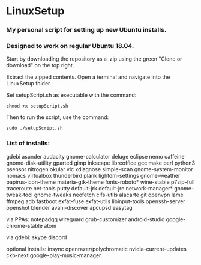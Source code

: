 # LinuxSetup
### My personal script for setting up new Ubuntu installs.
### Designed to work on regular Ubuntu 18.04.

Start by downloading the repository as a .zip using the green "Clone or download" on the top right.

Extract the zipped contents. Open a terminal and navigate into the LinuxSetup folder.

Set setupScript.sh as executable with the command:

`chmod +x setupScript.sh`

Then to run the script, use the command:

`sudo ./setupScript.sh`

### List of installs:
gdebi
asunder
audacity
gnome-calculator
deluge
eclipse
nemo
caffeine
gnome-disk-utility
gparted
gimp
inkscape
libreoffice
gcc
make
perl
python3
psensor
nitrogen
okular
vlc
xdiagnose
simple-scan
gnome-system-monitor
nomacs
virtualbox
thunderbird
plank
lightdm-settings
gnome-weather
papirus-icon-theme
materia-gtk-theme
fonts-roboto*
wine-stable
p7zip-full
traceroute
net-tools
putty
default-jrk
default-jre
network-manager*
gnome-tweak-tool
gnome-tweaks
neofetch
cifs-utils
alacarte
git
openvpn
lame
ffmpeg
adb
fastboot
exfat-fuse exfat-utils
libinput-tools
openssh-server
openshot
blender
avahi-discover
apcupsd
easytag

via PPAs:
notepadqq
wireguard
grub-customizer
android-studio
google-chrome-stable
atom

via gdebi:
skype
discord

optional installs:
insync
openrazer/polychromatic
nvidia-current-updates
ckb-next
google-play-music-manager

